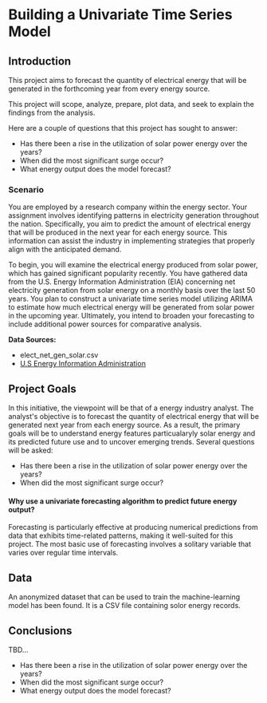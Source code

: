 # Building a Univariate Time Series Model

## Introduction
This project aims to forecast the quantity of electrical energy that will be generated in the forthcoming year from every energy source.

This project will scope, analyze, prepare, plot data, and seek to explain the findings from the analysis.

Here are a couple of questions that this project has sought to answer:

- Has there been a rise in the utilization of solar power energy over the years?      
- When did the most significant surge occur?
- What energy output does the model forecast?



### Scenario
You are employed by a research company within the energy sector. Your assignment involves identifying patterns in electricity generation throughout the nation. Specifically, you aim to predict the amount of electrical energy that will be produced in the next year for each energy source. This information can assist the industry in implementing strategies that properly align with the anticipated demand.

To begin, you will examine the electrical energy produced from solar power, which has gained significant popularity recently. You have gathered data from the U.S. Energy Information Administration (EIA) concerning net electricity generation from solar energy on a monthly basis over the last 50 years. You plan to construct a univariate time series model utilizing ARIMA to estimate how much electrical energy will be generated from solar power in the upcoming year. Ultimately, you intend to broaden your forecasting to include additional power sources for comparative analysis.

**Data Sources:**

- elect_net_gen_solar.csv
- [U.S Energy Information Administration](https://www.eia.gov/)
  

## Project Goals
In this initiative, the viewpoint will be that of a energy industry analyst. The analyst's objective is to forecast the quantity of electrical energy that will be generated next year from each energy source.  As a result, the primary goals will be to understand energy features particualaryly solar energy and its predicted future use and to uncover emerging trends. Several questions will be asked:

- Has there been a rise in the utilization of solar power energy over the years?      
- When did the most significant surge occur?



#### Why use a univariate forecasting algorithm to predict future energy output?
Forecasting is particularly effective at producing numerical predictions from data that exhibits time-related patterns, making it well-suited for this project. The most basic use of forecasting involves a solitary variable that varies over regular time intervals.


## Data
An anonymized dataset that can be used to train the machine-learning model has been found. It is a CSV file containing solor energy records. 


## Conclusions
TBD...
- Has there been a rise in the utilization of solar power energy over the years?      
- When did the most significant surge occur?
- What energy output does the model forecast?
